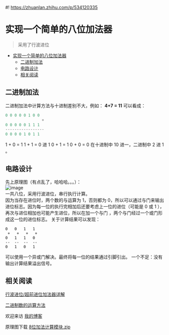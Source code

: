 #! https://zhuanlan.zhihu.com/p/534120335
# 实现一个简单的八位加法器
> 采用了行波进位
- [实现一个简单的八位加法器](#实现一个简单的八位加法器)
  - [二进制加法](#二进制加法)
  - [电路设计](#电路设计)
  - [相关阅读](#相关阅读)

## 二进制加法
二进制加法中计算方法与十进制差别不大，例如：
**4+7 = 11**
可以看成：
```c
0 0 0 0 0 1 0 0
                +
0 0 0 0 0 1 1 1
-----------------
0 0 0 0 1 0 1 1  
```
1 + 0 = 1
1 + 1 = 0 进 1
0 + 1 = 1
0 + 0 = 0
在十进制中 10 进一，二进制中 2 进 1 。  
## 电路设计
先上原理图（有点乱了，哈哈哈。。。）：  
![image](https://user-images.githubusercontent.com/77034643/175817759-4b811e4c-3d71-4952-9e64-a8fb318b7f92.png)    
一共八位，采用行波进位，串行执行计算。  
因为当存在进位时，两个数的与运算为 1，否则都为 0，所以可以通过与门来输出进位标志。因为每一位的执行完相加后还要考虑上一位的进位（可能是 0 或 1 ），再次与进位相加也可能产生进位，所以在加一个与门 ，两个与门经过一个或门形成这一位的进位标志。
关于计算结果可以发现：
```
0   0   1   1
 +   +   +   +
0   1   1   0
--  --  --  --
0   1   0   1
```
可以使用一个异或门解决。最终将每一位的结果通过引脚引出。
一个不足：没有输出计算结果溢出信号。
## 相关阅读
[行波进位/超前进位加法器详解](https://www.ebaina.com/articles/140000013487#:~:text=%E8%A1%8C%E6%B3%A2%E8%BF%9B%E4%BD%8D%E5%8A%A0%E6%B3%95%E5%99%A8%E6%98%AF,%E8%8A%AF%E7%89%87%E7%9A%84%E5%85%B3%E9%94%AE%E8%B7%AF%E5%BE%84%E3%80%82)

[二进制数的运算方法](https://www.jianshu.com/p/560aba49c9a4)

欢迎来访 [我的博客](https://s-zh.space)   

原理图下载 [8位加法计算模块.zip](https://github.com/SongZihui-sudo/picture-bed/files/8986861/8.zip)   